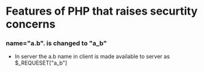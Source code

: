 # Features of PHP that raises securtity concerns

### name="a.b". is changed to "a_b"
- In server the a.b name in client is made available to server as $_REQUESET["a_b"]
